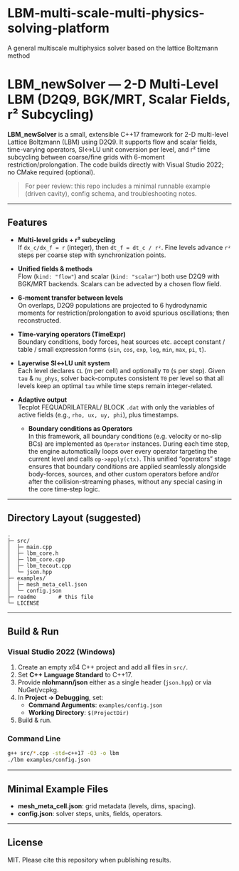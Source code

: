 # LBM-multi-scale-multi-physics-solving-platform
A general multiscale multiphysics solver based on the lattice Boltzmann method
# LBM_newSolver — 2-D Multi-Level LBM (D2Q9, BGK/MRT, Scalar Fields, r² Subcycling)

**LBM_newSolver** is a small, extensible C++17 framework for 2-D multi-level Lattice Boltzmann (LBM) using D2Q9. It supports flow and scalar fields, time-varying operators, SI↔LU unit conversion per level, and r² time subcycling between coarse/fine grids with 6-moment restriction/prolongation. The code builds directly with Visual Studio 2022; no CMake required (optional).

> For peer review: this repo includes a minimal runnable example (driven cavity), config schema, and troubleshooting notes.

---

## Features

- **Multi-level grids + r² subcycling**  
  If `dx_c/dx_f = r` (integer), then `dt_f = dt_c / r²`. Fine levels advance `r²` steps per coarse step with synchronization points.

- **Unified fields & methods**  
  Flow (`kind: "flow"`) and scalar (`kind: "scalar"`) both use D2Q9 with BGK/MRT backends. Scalars can be advected by a chosen flow field.

- **6-moment transfer between levels**  
  On overlaps, D2Q9 populations are projected to 6 hydrodynamic moments for restriction/prolongation to avoid spurious oscillations; then reconstructed.

- **Time-varying operators (TimeExpr)**  
  Boundary conditions, body forces, heat sources etc. accept constant / table / small expression forms (`sin`, `cos`, `exp`, `log`, `min`, `max`, `pi`, `t`).

- **Layerwise SI↔LU unit system**  
  Each level declares `CL` (m per cell) and optionally `T0` (s per step). Given `tau` & `nu_phys`, solver back-computes consistent `T0` per level so that all levels keep an optimal `tau` while time steps remain integer-related.

- **Adaptive output**  
  Tecplot FEQUADRILATERAL/ BLOCK `.dat` with only the variables of active fields (e.g., `rho, ux, uy, phi`), plus timestamps.
  - **Boundary conditions as Operators**  
  In this framework, all boundary conditions (e.g. velocity or no-slip BCs) are implemented as `Operator` instances. During each time step, the engine automatically loops over every operator targeting the current level and calls `op->apply(ctx)`. This unified “operators” stage ensures that boundary conditions are applied seamlessly alongside body-forces, sources, and other custom operators before and/or after the collision-streaming phases, without any special casing in the core time‐step logic.

---

## Directory Layout (suggested)

```
.
├─ src/
│  ├─ main.cpp
│  ├─ lbm_core.h
│  ├─ lbm_core.cpp
│  ├─ lbm_tecout.cpp
│  └─ json.hpp
├─ examples/
│  ├─ mesh_meta_cell.json
│  └─ config.json
├─ readme       # this file
└─ LICENSE
```

---

## Build & Run

### Visual Studio 2022 (Windows)
1. Create an empty x64 C++ project and add all files in `src/`.  
2. Set **C++ Language Standard** to C++17.  
3. Provide **nlohmann/json** either as a single header (`json.hpp`) or via NuGet/vcpkg.  
4. In **Project → Debugging**, set:
   - **Command Arguments**: `examples/config.json`  
   - **Working Directory**: `$(ProjectDir)`  
5. Build & run.

### Command Line
```bash
g++ src/*.cpp -std=c++17 -O3 -o lbm
./lbm examples/config.json
```

---

## Minimal Example Files

- **mesh_meta_cell.json**: grid metadata (levels, dims, spacing).  
- **config.json**: solver steps, units, fields, operators.

---

## License

MIT. Please cite this repository when publishing results.

